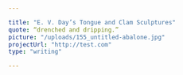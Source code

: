 ```yaml
---

title: "E. V. Day’s Tongue and Clam Sculptures"
quote: “drenched and dripping.”
picture: "/uploads/155_untitled-abalone.jpg"
projectUrl: "http://test.com"
type: "writing"

---
```

